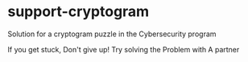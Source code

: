 # support-cryptogram
Solution for a cryptogram puzzle in the Cybersecurity program

If you get stuck,
Don't give up!
Try solving the 
Problem with
A partner
